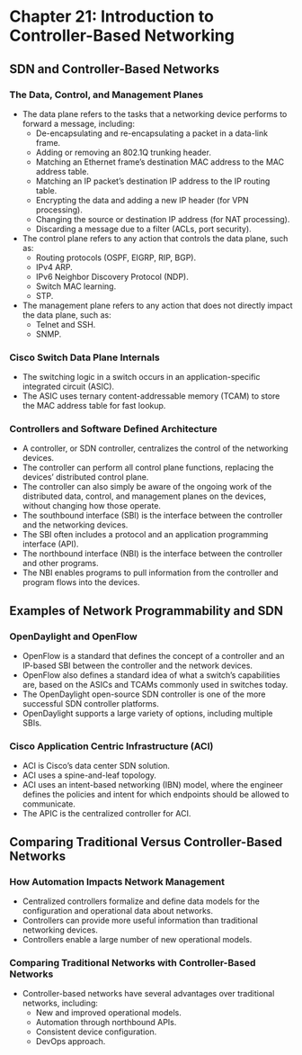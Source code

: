 # Chapter 21: Introduction to Controller-Based Networking

## SDN and Controller-Based Networks

### The Data, Control, and Management Planes

*   The data plane refers to the tasks that a networking device performs to forward a message, including:
    *   De-encapsulating and re-encapsulating a packet in a data-link frame.
    *   Adding or removing an 802.1Q trunking header.
    *   Matching an Ethernet frame’s destination MAC address to the MAC address table.
    *   Matching an IP packet’s destination IP address to the IP routing table.
    *   Encrypting the data and adding a new IP header (for VPN processing).
    *   Changing the source or destination IP address (for NAT processing).
    *   Discarding a message due to a filter (ACLs, port security).
*   The control plane refers to any action that controls the data plane, such as:
    *   Routing protocols (OSPF, EIGRP, RIP, BGP).
    *   IPv4 ARP.
    *   IPv6 Neighbor Discovery Protocol (NDP).
    *   Switch MAC learning.
    *   STP.
*   The management plane refers to any action that does not directly impact the data plane, such as:
    *   Telnet and SSH.
    *   SNMP.

### Cisco Switch Data Plane Internals

*   The switching logic in a switch occurs in an application-specific integrated circuit (ASIC).
*   The ASIC uses ternary content-addressable memory (TCAM) to store the MAC address table for fast lookup.

### Controllers and Software Defined Architecture

*   A controller, or SDN controller, centralizes the control of the networking devices.
*   The controller can perform all control plane functions, replacing the devices’ distributed control plane.
*   The controller can also simply be aware of the ongoing work of the distributed data, control, and management planes on the devices, without changing how those operate.
*   The southbound interface (SBI) is the interface between the controller and the networking devices.
*   The SBI often includes a protocol and an application programming interface (API).
*   The northbound interface (NBI) is the interface between the controller and other programs.
*   The NBI enables programs to pull information from the controller and program flows into the devices.

## Examples of Network Programmability and SDN

### OpenDaylight and OpenFlow

*   OpenFlow is a standard that defines the concept of a controller and an IP-based SBI between the controller and the network devices.
*   OpenFlow also defines a standard idea of what a switch’s capabilities are, based on the ASICs and TCAMs commonly used in switches today.
*   The OpenDaylight open-source SDN controller is one of the more successful SDN controller platforms.
*   OpenDaylight supports a large variety of options, including multiple SBIs.

### Cisco Application Centric Infrastructure (ACI)

*   ACI is Cisco’s data center SDN solution.
*   ACI uses a spine-and-leaf topology.
*   ACI uses an intent-based networking (IBN) model, where the engineer defines the policies and intent for which endpoints should be allowed to communicate.
*   The APIC is the centralized controller for ACI.

## Comparing Traditional Versus Controller-Based Networks

### How Automation Impacts Network Management

*   Centralized controllers formalize and define data models for the configuration and operational data about networks.
*   Controllers can provide more useful information than traditional networking devices.
*   Controllers enable a large number of new operational models.

### Comparing Traditional Networks with Controller-Based Networks

*   Controller-based networks have several advantages over traditional networks, including:
    *   New and improved operational models.
    *   Automation through northbound APIs.
    *   Consistent device configuration.
    *   DevOps approach.